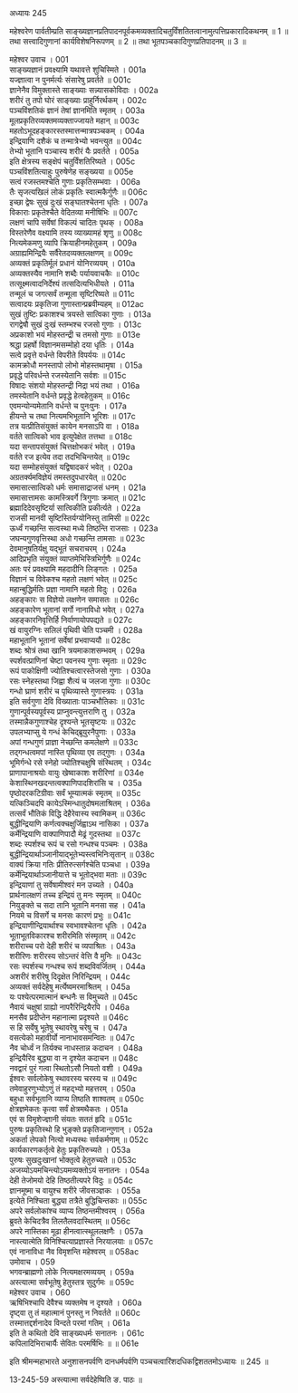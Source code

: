 अध्यायः 245

महेश्वरेण पार्वतीम्प्रति साङ्ख्यज्ञानप्रतिपादनपूर्वकमव्यक्तादिचतुर्विंशतितत्वानामुत्पत्तिप्रकारादिकथनम् ॥ 1 ॥ तथा सत्त्वादिगुणानां कार्यविशेषनिरूपणम् ॥ 2 ॥ तथा भूतपञ्चकादिगुणप्रतिपादनम् ॥ 3 ॥

महेश्वर उवाच ।	001  
साङ्ख्यज्ञानं प्रवक्ष्यामि यथावत्ते शुचिस्मिते ।	001a  
यज्ज्ञात्वा न पुनर्मर्त्यः संसारेषु प्रवर्तते ॥	001c  
ज्ञानेनैव विमुक्तास्ते साङ्ख्याः सन्न्यासकोविदाः ।	002a  
शरीरं तु तपो घोरं साङ्ख्याः प्राहुर्निरर्थकम् ।	002c  
पञ्चविंशतिकं ज्ञानं तेषां ज्ञानमिति स्मृतम् ।	003a  
मूलप्रकृतिरव्यक्तमव्यक्ताज्जायते महान् ॥	003c  
महतोऽभूदहङ्कारस्तस्मात्तन्मात्रपञ्चकम् ।	004a  
इन्द्रियाणि दशैकं च तन्मात्रेभ्यो भवन्त्युत ॥	004c  
तेभ्यो भूतानि पञ्चास्य शरीरं यैः प्रवर्तते ।	005a  
इति क्षेत्रस्य सङ्क्षेपं चतुर्विंशतिरिष्यते ।	005c  
पञ्चविंशतित्याहुः पुरुषेणेह सङ्ख्यया ॥	005e  
सत्वं रजस्तमश्चेति गुणाः प्रकृतिसम्भवाः ।	006a  
तैः सृजत्यखिलं लोकं प्रकृतिः स्वात्मकैर्गुणैः ॥	006c  
इच्छा द्वेषः सुखं दुःखं सङ्घातश्चेतना धृतिः ।	007a  
विकाराः प्रकृतेश्चैते वेदितव्या मनीषिभिः ॥	007c  
लक्षणं चापि सर्वेषां विकल्पं चादितः पृथक् ।	008a  
विस्तरेणैव वक्ष्यामि तस्य व्याख्यामहं शृणु ॥	008c  
नित्यमेकमणु व्यापि क्रियाहीनमहेतुकम् ।	009a  
अग्राह्यमिन्द्रियैः सर्वैरेतदव्यक्तलक्षणम् ॥	009c  
अव्यक्तं प्रकृतिर्मूलं प्रधानं योनिरव्ययम् ।	010a  
अव्यक्तस्यैव नामानि शब्दैः पर्यायवाचकैः ॥	010c  
तत्सूक्ष्मत्वादनिर्देश्यं तत्सदित्यभिधीयते ।	011a  
तन्मूलं च जगत्सर्वं तन्मूला सृष्टिरिष्यते ॥	011c  
सत्वादयः प्रकृतिजा गुणास्तान्प्रब्रवीम्यहम् ॥	012ac  
सुखं तुष्टिः प्रकाशश्च त्रयस्ते सात्विका गुणाः ।	013a  
रागद्वेषौ सुखं दुःखं स्तम्भश्च रजसो गुणाः ।	013c  
अप्रकाशो भयं मोहस्तन्द्री च तमसो गुणाः ॥	013e  
श्रद्धा प्रहर्षो विज्ञानमसम्मोहो दया धृतिः ।	014a  
सत्वे प्रवृत्ते वर्धन्ते विपरीते विपर्ययः ॥	014c  
कामक्रोधौ मनस्तापो लोभो मोहस्तथामृषा ।	015a  
प्रवृद्धे परिवर्धन्ते रजस्येतानि सर्वशः ॥	015c  
विषादः संशयो मोहस्तन्द्री निद्रा भयं तथा ।	016a  
तमस्येतानि वर्धन्ते प्रवृद्धे हेत्वहेतुकम् ॥	016c  
एवमन्योन्यमेतानि वर्धन्ते च पुनःपुनः ।	017a  
हीयन्ते च तथा नित्यमभिभूतानि भूरिशः ॥	017c  
तत्र यत्प्रीतिसंयुक्तं कायेन मनसाऽपि वा ।	018a  
वर्तते सात्विको भाव इत्युपेक्षेत तत्तथा ॥	018c  
यदा सन्तापसंयुक्तं चित्तक्षोभकरं भवेत् ।	019a  
वर्तते रज इत्येव तदा तदभिचिन्तयेत् ॥	019c  
यदा सम्मोहसंयुक्तं यद्विषादकरं भवेत् ।	020a  
अग्रतर्क्यमविज्ञेयं तमस्तदुपधारयेत् ॥	020c  
समासात्सात्विको धर्मः समासाद्राजसं धनम् ।	021a  
समासात्तामसः कामस्त्रिवर्गे त्रिगुणाः क्रमात् ॥	021c  
ब्रह्मादिदेवसृष्टिर्या सात्विकीति प्रकीर्त्यते ।	022a  
राजसी मानवी सृष्टिस्तिर्यग्योनिस्तु तामिसी ॥	022c  
ऊर्ध्वं गच्छन्ति सत्वस्था मध्ये तिष्ठन्ति राजसाः ।	023a  
जघन्यगुणवृत्तिस्था अधो गच्छन्ति तामसाः ॥	023c  
देवमानुषतिर्यक्षु यद्भूतं सचराचरम् ।	024a  
आदिप्रभृति संयुक्तं व्याप्तमेभिस्त्रिभिर्गुणैः ॥	024c  
अतः परं प्रवक्ष्यामि महदादीनि लिङ्गतः ।	025a  
विज्ञानं च विवेकश्च महतो लक्षणं भवेत् ॥	025c  
महान्बुद्धिर्मतिः प्रज्ञा नामानि महतो विदुः ।	026a  
अहङ्कारः स विज्ञेयो लक्षणेन समासतः ॥	026c  
अहङ्कारेण भूतानां सर्गो नानाविधो भवेत् ।	027a  
अहङ्कारनिवृत्तिर्हि निर्वाणायोपपद्यते ॥	027c  
खं वायुरग्निः सलिलं पृथिवी चेति पञ्चमी ।	028a  
महाभूतानि भूतानां सर्वेषां प्रभवाप्ययौ ॥	028c  
शब्दः श्रोत्रं तथा खानि त्रयमाकाशसम्भवम् ।	029a  
स्पर्शवत्प्राणिनां चेष्टा पवनस्य गुणाः स्मृताः ॥	029c  
रूपं पाकोक्षिणी ज्योतिश्चत्वारस्तेजसो गुणाः ।	030a  
रसः स्नेहस्तथा जिह्वा शैत्यं च जलजा गुणाः ॥	030c  
गन्धो घ्राणं शरीरं च पृथिव्यास्ते गुणास्त्रयः ।	031a  
इति सर्वगुणा देवि विख्याताः पाञ्चभौतिकाः ॥	031c  
गुणान्पूर्वस्यपूर्वस्य प्राप्नुवन्त्युत्तराणि तु ।	032a  
तस्मान्नैकगुणाश्चेह दृश्यन्ते भूतसृष्टयः ॥	032c  
उपलभ्याप्सु ये गन्धं केचिद्ब्रूयुरनैपुणाः ।	033a  
अपां गन्धगुणं प्राज्ञा नेच्छन्ति कमलेक्षणे ॥	033c  
तद्गन्धत्वमपां नास्ति पृथिव्या एव तद्गुणः ।	034a  
भूमिर्गन्धे रसे स्नेहो ज्योतिश्चक्षुषि संस्थितम् ।	034c  
प्राणापानाश्रयोः वायुः खेष्वाकाशः शरीरिणां ॥	034e  
केशास्थिनखदन्तत्वक्पाणिपादशिरांसि च ।	035a  
पृष्ठोदरकटिग्रीवाः सर्वं भूम्यात्मकं स्मृतम् ॥	035c  
यत्किञ्चिदपि कायेऽस्मिन्धातुदोषमलाश्रितम् ।	036a  
तत्सर्वं भौतिकं विद्धि देहैरेवास्य स्वामिकम् ॥	036c  
बुद्धीन्द्रियाणि कर्णत्वक्चक्षुर्जिह्वाऽथ नासिका ।	037a  
कर्मेन्द्रियाणि वाक्पाणिपादौ मेढ्रं गुदस्तथा ॥	037c  
शब्दः स्पर्शश्च रूपं च रसो गन्धश्च पञ्चमः ।	038a  
बुद्धीन्द्रियार्थाञ्जानीयाद्भूतेभ्यस्त्वभिनिःसृतान् ॥	038c  
वाक्यं क्रिया गतिः प्रीतिरुत्सर्गश्चेति पञ्चधा ।	039a  
कर्मेन्द्रियार्थाञ्जानीयात्ते च भूतोद्भवा मताः ॥	039c  
इन्द्रियाणां तु सर्वेषामीश्वरं मन उच्यते ।	040a  
प्रार्थनालक्षणं तच्च इन्द्रियं तु मनः स्मृतम् ॥	040c  
नियुङ्क्ते च सदा तानि भूतानि मनसा सह ।	041a  
नियमे च विसर्गे च मनसः कारणं प्रभुः ॥	041c  
इन्द्रियाणीन्द्रियार्थाश्च स्वभावश्चेतना धृतिः ।	042a  
भूताभूतविकारश्च शरीरमिति संस्मृतम् ॥	042c  
शरीराच्च परो देही शरीरं च व्यपाश्रितः ।	043a  
शरीरिणः शरीरस्य सोऽन्तरं वेत्ति वै मुनिः ॥	043c  
रसः स्पर्शस्च गन्धश्च रूपं शब्दविवर्जितम् ।	044a  
अशरीरं शरीरेषु दिदृक्षेत निरिन्द्रियम् ।	044c  
अव्यक्तं सर्वदेहेषु मर्त्येष्वमरमाश्रितम् ।	045a  
यः पश्येत्परमात्मानं बन्धनैः स विमुच्यते ॥	045c  
नैवायं चक्षुषां ग्राह्यो नापरैरिन्द्रियैरपि ।	046a  
मनसैव प्रदीप्तेन महानात्मा प्रदृश्यते ॥	046c  
स हि सर्वेषु भूतेषु स्थावरेषु चरेषु च ।	047a  
वसत्येको महावीर्यो नानाभावसमन्वितः ॥	047c  
नैव चोर्ध्वं न तिर्यक्च नाधस्तान्न कदाचन ।	048a  
इन्द्रियैरिव बुद्ध्या वा न दृश्येत कदाचन ॥	048c  
नवद्वारं पुरं गत्वा स्थितोऽसौ नियतो वशी ।	049a  
ईश्वरः सर्वलोकेषु स्थावरस्य चरस्य च ॥	049c  
तमेवाहुरणुभ्योऽणुं तं महद्भ्यो महत्तरम् ।	050a  
बहुधा सर्वभूतानि व्याप्य तिष्ठति शाश्वतम् ॥	050c  
क्षेत्रज्ञमेकतः कृत्वा सर्वं क्षेत्रमथैकतः ।	051a  
एवं स विमृशेज्ज्ञानी संयतः सततं हृदि ॥	051c  
पुरुषः प्रकृतिस्थो हि भुङ्क्ते प्रकृतिजान्गुणान् ।	052a  
अकर्ता लेपको नित्यो मध्यस्थः सर्वकर्मणाम् ॥	052c  
कार्यकारणकर्तृत्वे हेतुः प्रकृतिरुच्यते ।	053a  
पुरुषः सुखदुःखानां भोक्तृत्वे हेतुरुच्यते ॥	053c  
अजय्योऽयमचिन्त्योऽयमव्यक्तोऽयं सनातनः ।	054a  
देही तेजोमयो देहि तिष्ठतीत्यपरे विदुः ॥	054c  
ज्ञानमूष्मा च वायुश्च शरीरे जीवसञ्ज्ञकः ।	055a  
इत्येते निश्चिता बुद्ध्या तत्रैते बुद्धिचिन्तकाः ॥	055c  
अपरे सर्वलोकांश्च व्याप्य तिष्ठन्तमीश्वरम् ।	056a  
ब्रुवते केचिदत्रैव तिलतैलवदास्थितम् ॥	056c  
अपरे नास्तिका मूढा हीनत्वात्स्थूललक्षणैः ।	057a  
नास्त्यात्मेति विनिश्चित्याप्रज्ञास्ते निरयालयाः ॥	057c  
एवं नानाविधा नैव विमृशन्ति महेश्वरम् ॥	058ac  
उमोवाच ।	059  
भगवन्ब्राह्मणो लोके नित्यमक्षरमव्ययम् ।	059a  
अस्त्यात्मा सर्वभूतेषु हेतुस्तत्र सुदुर्गमः ॥	059c  
महेश्वर उवाच ।	060  
ऋषिभिश्चापि देवैश्च व्यक्तमेष न दृश्यते ।	060a  
दृष्ट्वा तु तं महात्मानं पुनस्तु न निवर्तते ॥	060c  
तस्मात्तद्दर्शनादेव विन्दते परमां गतिम् ।   	061a  
इति ते कथितो देवि साङ्ख्यधर्मः सनातनः ।	061c  
कपिलादिभिराचार्यैः सेवितः परमर्षिभिः ॥ ॥	061e  

इति श्रीमन्महाभारते अनुशासनपर्वणि दानधर्मपर्वणि पञ्चचत्वारिंशदधिकद्विशततमोऽध्यायः ॥ 245 ॥

13-245-59 अस्त्यात्मा सर्वदेहेष्विति ङ. पाठः ॥

